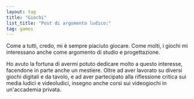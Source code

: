 ```yaml
---
layout: tag
title: "Giochi"
list_title: "Post di argomento ludico:"
tag: games
---
```

Come a tutti, credo, mi è sempre piaciuto giocare. Come molti, i giochi mi interessano anche come argomento di studio e progettazione.

Ho avuto la fortuna di avermi potuto dedicare molto a questo interesse, facendone in parte anche un mestiere. Oltre ad aver lavorato su diversi giochi digitali e da tavolo, e ad aver partecipato alla riflessione critica sui media ludici e videoludici, insegno anche corsi sui videogiochi in un'accademia privata.